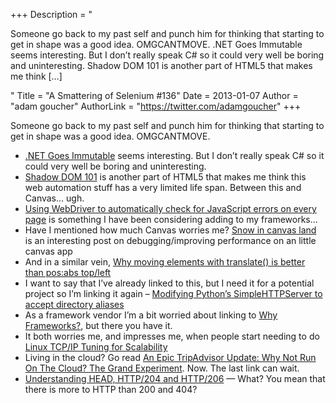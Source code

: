 +++
Description = "<p>Someone go back to my past self and punch him for thinking that starting to get in shape was a good idea. OMGCANTMOVE. .NET Goes Immutable seems interesting. But I don’t really speak C# so it could very well be boring and uninteresting. Shadow DOM 101 is another part of HTML5 that makes me think […]</p>"
Title = "A Smattering of Selenium #136"
Date = 2013-01-07
Author = "adam goucher"
AuthorLink = "https://twitter.com/adamgoucher"
+++

<p>Someone go back to my past self and punch him for thinking that starting to get in shape was a good idea. OMGCANTMOVE.</p>
<ul>
<li><a href="http://www.infoq.com/news/2013/01/Immutable-BCL">.NET Goes Immutable</a> seems interesting. But I don&#8217;t really speak C# so it could very well be boring and uninteresting.</li>
<li><a href="http://www.html5rocks.com/en/tutorials/webcomponents/shadowdom/">Shadow DOM 101</a> is another part of HTML5 that makes me think this web automation stuff has a very limited life span. Between this and Canvas&#8230; ugh.</li>
<li><a href="http://watirmelon.com/2012/12/19/using-webdriver-to-automatically-check-for-javascript-errors-on-every-page/">Using WebDriver to automatically check for JavaScript errors on every page</a> is something I have been considering adding to my frameworks&#8230;</li>
<li>Have I mentioned how much Canvas worries me? <a href="https://gist.github.com/4338551">Snow in canvas land</a> is an interesting post on debugging/improving performance on an little canvas app</li>
<li>And in a similar vein, <a href="http://paulirish.com/2012/why-moving-elements-with-translate-is-better-than-posabs-topleft/">Why moving elements with translate() is better than pos:abs top/left</a></li>
<li>I want to say that I&#8217;ve already linked to this, but I need it for a potential project so I&#8217;m linking it again &#8211; <a href="http://www.huyng.com/posts/modifying-python-simplehttpserver/">Modifying Python&#8217;s SimpleHTTPServer to accept directory aliases</a></li>
<li>As a framework vendor I&#8217;m a bit worried about linking to <a href="http://blog.8thlight.com/myles-megyesi/2012/09/12/why-frameworks.html">Why Frameworks?</a>, but there you have it.</li>
<li>It both worries me, and impresses me, when people start needing to do <a href="http://www.engineyard.com/blog/2012/linux-scalability/">Linux TCP/IP Tuning for Scalability</a></li>
<li>Living in the cloud? Go read <a href="http://highscalability.com/blog/2012/10/2/an-epic-tripadvisor-update-why-not-run-on-the-cloud-the-gran.html">An Epic TripAdvisor Update: Why Not Run On The Cloud? The Grand Experiment</a>. Now. The last link can wait.</li>
<li><a href="http://www.telerik.com/automated-testing-tools/blog/12-11-12/understanding-head-http-204-and-http-206.aspx">Understanding HEAD, HTTP/204 and HTTP/206</a> &#8212; What? You mean that there is more to HTTP than 200 and 404?</li>
</ul>

